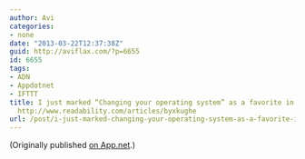 ```yaml
---
author: Avi
categories:
- none
date: "2013-03-22T12:37:38Z"
guid: http://aviflax.com/?p=6655
id: 6655
tags:
- ADN
- Appdotnet
- IFTTT
title: I just marked “Changing your operating system” as a favorite in Readability.
  http://www.readability.com/articles/byxkughe
url: /post/i-just-marked-changing-your-operating-system-as-a-favorite-in-readability-httpwww-readability-comarticlesbyxkughe/
---
```

(Originally published [on App.net](http://alpha.app.net/aviflax/post/4102930).)